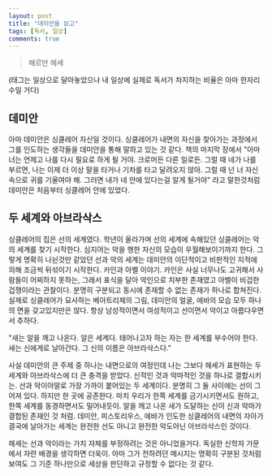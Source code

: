 ```yaml
---
layout: post
title: "데미안을 읽고"
tags: [독서, 일상]
comments: true
---
```


> 헤르만 헤세  

(태그는 일상으로 달아놓았으나 내 일상에 실제로 독서가 차지하는 비율은 아마 한자리수일 거다)

## 데미안  
아마 데미안은 싱클레어 자신일 것이다. 싱클레어가 내면의 자신을 찾아가는 과정에서 그를 인도하는 생각들을 데미안을 통해 말하고 있는 것 같다. 책의 마지막 장에서 "아마 너는 언제고 나를 다시 필요로 하게 될 거야. 크로머든 다른 일로든. 그럴 때 네가 나를 부르면, 나는 이제 더 이상 말을 타거나 기차를 타고 달려오지 않아. 그럴 때 넌 너 자신 속으로 귀를 기울여야 해. 그러면 내가 네 안에 있다는걸 알게 될거야" 라고 말한것처럼 데미안은 처음부터 싱클레어 안에 있었다.  

## 두 세계와 아브라삭스  
싱클레어의 집은 선의 세계였다. 학년이 올라가며 선의 세계에 속해있던 싱클레어는 악의 세계를 찾기 시작한다. 심지어는 악을 행한 자신의 모습이 우월해보이기까지 한다. 그렇게 명확히 나뉜것만 같았던 선과 악의 세계는 데미안의 이단적이고 비판적인 지적에 의해 조금씩 뒤섞이기 시작한다. 카인과 아벨 이야기. 카인은 사실 너무나도 고귀해서 사람들이 어찌하지 못하는, 그래서 표식을 달아 악인으로 치부한 존재였고 아벨이 비겁한 겁쟁이라는 관찰이다. 분명히 구분되고 동시에 존재할 수 없는 존재가 하나로 합쳐진다. 실제로 싱클레어가 묘사하는 베아트리체의 그림, 데미안의 얼굴, 에바의 모습 모두 하나의 면을 갖고있지만은 않다. 항상 남성적이면서 여성적이고 선이면서 악이고 아름다우면서 추하다.  

"새는 알을 깨고 나온다. 알은 세계다. 태어나고자 하는 자는 한 세계를 부수어야 한다. 새는 신에게로 날아간다. 그 신의 이름은 아브라삭스다."  

사실 데미안의 큰 주제 중 하나는 내면으로의 여정인데 나는 그보다 헤세가 표현하는 두 세계와 아브라삭스에 더 큰 충격을 받았다. 신적인 것과 악마적인 것을 하나로 결합시키는. 선과 악이야말로 가장 가까이 붙어있는 두 세계이다. 분명히 그 둘 사이에는 선이 그어져 있다. 하지만 한 곳에 공존한다. 마치 우리가 한쪽 세계를 금기시키면서도 원하고, 한쪽 세계를 동경하면서도 밀어내듯이. 알을 깨고 나온 새가 도달하는 신이 신과 악마가 결합된 존재인 것 처럼. 데미안, 피스토리우스, 에바가 인도한 싱클레어의 내면의 자아가 결국에 날아가는 세계는 완전한 선도 아니고 완전한 악도아닌 아브라삭스인 것이다.  

헤세는 선과 악이라는 가치 자체를 부정하려는 것은 아니었을거다. 독실한 신학자 가문에서 자란 배경을 생각하면 더욱이. 아마 그가 전하려던 메시지는 명확히 구분된 것처럼 보여도 그 기준 하나만으로 세상을 판단하고 규정할 수 없다는 것 같다.  